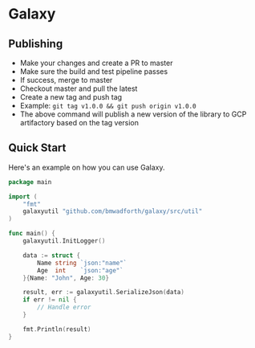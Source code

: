 # Galaxy

## Publishing
- Make your changes and create a PR to master
- Make sure the build and test pipeline passes
- If success, merge to master
- Checkout master and pull the latest
- Create a new tag and push tag
- Example: `git tag v1.0.0 && git push origin v1.0.0`
- The above command will publish a new version of the library to GCP artifactory based on the tag version

## Quick Start

Here's an example on how you can use Galaxy.

```go
package main

import (
	"fmt"
	galaxyutil "github.com/bmwadforth/galaxy/src/util"
)

func main() {
	galaxyutil.InitLogger()

	data := struct {
		Name string `json:"name"`
		Age  int    `json:"age"`
	}{Name: "John", Age: 30}

	result, err := galaxyutil.SerializeJson(data)
	if err != nil {
		// Handle error
	}

	fmt.Println(result)
}

```